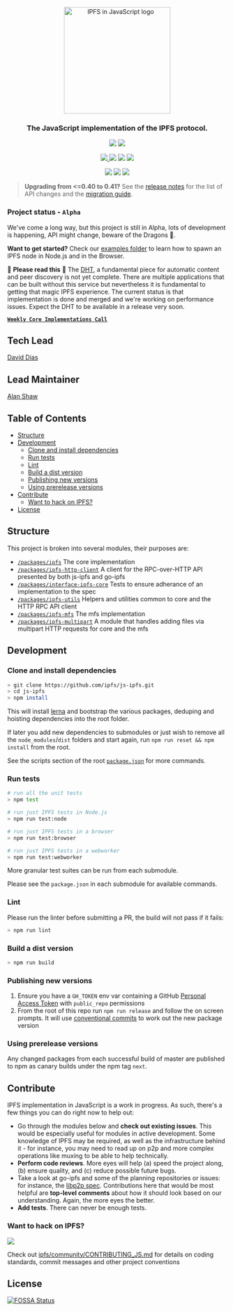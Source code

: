 <p align="center">
  <a href="https://js.ipfs.io" title="JS IPFS">
    <img src="https://ipfs.io/ipfs/Qme6KJdKcp85TYbLxuLV7oQzMiLremD7HMoXLZEmgo6Rnh/js-ipfs-sticker.png" alt="IPFS in JavaScript logo" width="244" />
  </a>
</p>

<h3 align="center">The JavaScript implementation of the IPFS protocol.</h3>

<p align="center">
  <a href="http://protocol.ai"><img src="https://img.shields.io/badge/made%20by-Protocol%20Labs-blue.svg?style=flat" /></a>
  <a href="http://ipfs.io/"><img src="https://img.shields.io/badge/project-IPFS-blue.svg?style=flat" /></a>
</p>

<p align="center">
  <a href="https://riot.im/app/#/room/#ipfs-dev:matrix.org"><img src="https://img.shields.io/badge/matrix-%23ipfs%3Amatrix.org-blue.svg?style=flat" /> </a>
  <a href="http://webchat.freenode.net/?channels=%23ipfs"><img src="https://img.shields.io/badge/freenode-%23ipfs-blue.svg?style=flat" /></a>
  <a href="https://discord.gg/24fmuwR"><img src="https://img.shields.io/discord/475789330380488707?color=blueviolet&label=discord&style=flat" /></a>
  <a href="https://github.com/ipfs/team-mgmt/blob/master/MGMT_JS_CORE_DEV.md"><img src="https://img.shields.io/badge/team-mgmt-blue.svg?style=flat" /></a>
</p>

<p align="center">
  <a href="https://github.com/ipfs/interface-ipfs-core"><img src="https://img.shields.io/badge/interface--ipfs--core-API%20Docs-blue.svg"></a>
  <a href="https://travis-ci.com/ipfs/js-ipfs?branch=master"><img src="https://badgen.net/travis/ipfs/js-ipfs?branch=master" /></a>
  <a href="https://codecov.io/gh/ipfs/js-ipfs"><img src="https://badgen.net/codecov/c/github/ipfs/js-ipfs" /></a>
  <br>
</p>

> **Upgrading from <=0.40 to 0.41?** See the [release notes](https://github.com/ipfs/js-ipfs/issues/2656) for the list of API changes and the [migration guide](https://gist.github.com/alanshaw/04b2ddc35a6fff25c040c011ac6acf26).

### Project status - `Alpha` <!-- omit in toc -->

We've come a long way, but this project is still in Alpha, lots of development is happening, API might change, beware of the Dragons 🐉.

**Want to get started?** Check our [examples folder](/examples) to learn how to spawn an IPFS node in Node.js and in the Browser.

🚨 **Please read this** 🚨 The [DHT](https://en.wikipedia.org/wiki/Distributed_hash_table), a fundamental piece for automatic content and peer discovery is not yet complete. There are multiple applications that can be built without this service but nevertheless it is fundamental to getting that magic IPFS experience. The current status is that implementation is done and merged and we're working on performance issues. Expect the DHT to be available in a release very soon.

[**`Weekly Core Implementations Call`**](https://github.com/ipfs/team-mgmt/issues/992)

## Tech Lead <!-- omit in toc -->

[David Dias](https://github.com/daviddias)

## Lead Maintainer <!-- omit in toc -->

[Alan Shaw](https://github.com/alanshaw)

## Table of Contents <!-- omit in toc -->

- [Structure](#structure)
- [Development](#development)
  - [Clone and install dependencies](#clone-and-install-dependencies)
  - [Run tests](#run-tests)
  - [Lint](#lint)
  - [Build a dist version](#build-a-dist-version)
  - [Publishing new versions](#publishing-new-versions)
  - [Using prerelease versions](#using-prerelease-versions)
- [Contribute](#contribute)
  - [Want to hack on IPFS?](#want-to-hack-on-ipfs)
- [License](#license)

## Structure

This project is broken into several modules, their purposes are:

* [`/packages/ipfs`](./packages/ipfs) The core implementation
* [`/packages/ipfs-http-client`](./packages/ipfs-http-client) A client for the RPC-over-HTTP API presented by both js-ipfs and go-ipfs
* [`/packages/interface-ipfs-core`](./packages/interface-ipfs-core) Tests to ensure adherance of an implementation to the spec
* [`/packages/ipfs-utils`](./packages/ipfs-utils) Helpers and utilities common to core and the HTTP RPC API client
* [`/packages/ipfs-mfs`](./packages/ipfs-mfs) The mfs implementation
* [`/packages/ipfs-multipart`](./packages/ipfs-multipart) A module that handles adding files via multipart HTTP requests for core and the mfs

## Development

### Clone and install dependencies

```sh
> git clone https://github.com/ipfs/js-ipfs.git
> cd js-ipfs
> npm install
```

This will install [lerna](https://www.npmjs.com/package/lerna) and bootstrap the various packages, deduping and hoisting dependencies into the root folder.

If later you add new dependencies to submodules or just wish to remove all the `node_modules`/`dist` folders and start again, run `npm run reset && npm install` from the root.

See the scripts section of the root [`package.json`](./package.json) for more commands.

### Run tests

```sh
# run all the unit tests
> npm test

# run just IPFS tests in Node.js
> npm run test:node

# run just IPFS tests in a browser
> npm run test:browser

# run just IPFS tests in a webworker
> npm run test:webworker
```

More granular test suites can be run from each submodule.

Please see the `package.json` in each submodule for available commands.

### Lint

Please run the linter before submitting a PR, the build will not pass if it fails:

```sh
> npm run lint
```

### Build a dist version

```sh
> npm run build
```

### Publishing new versions

1. Ensure you have a `GH_TOKEN` env var containing a GitHub [Personal Access Token](https://github.com/settings/tokens) with `public_repo` permissions
2. From the root of this repo run `npm run release` and follow the on screen prompts.  It will use [conventional commits](https://www.conventionalcommits.org) to work out the new package version

### Using prerelease versions

Any changed packages from each successful build of master are published to npm as canary builds under the npm tag `next`.

## Contribute

IPFS implementation in JavaScript is a work in progress. As such, there's a few things you can do right now to help out:

- Go through the modules below and **check out existing issues**. This would be especially useful for modules in active development. Some knowledge of IPFS may be required, as well as the infrastructure behind it - for instance, you may need to read up on p2p and more complex operations like muxing to be able to help technically.
- **Perform code reviews**. More eyes will help (a) speed the project along, (b) ensure quality, and (c) reduce possible future bugs.
- Take a look at go-ipfs and some of the planning repositories or issues: for instance, the [libp2p spec](https://github.com/ipfs/specs/pull/19). Contributions here that would be most helpful are **top-level comments** about how it should look based on our understanding. Again, the more eyes the better.
- **Add tests**. There can never be enough tests.

### Want to hack on IPFS?

[![](https://cdn.rawgit.com/jbenet/contribute-ipfs-gif/master/img/contribute.gif)](https://github.com/ipfs/community/blob/master/CONTRIBUTING.md)

Check out [ipfs/community/CONTRIBUTING_JS.md](https://github.com/ipfs/community/blob/master/CONTRIBUTING_JS.md) for details on coding standards, commit messages and other project conventions

## License

[![FOSSA Status](https://app.fossa.io/api/projects/git%2Bgithub.com%2Fipfs%2Fjs-ipfs.svg?type=large)](https://app.fossa.io/projects/git%2Bgithub.com%2Fipfs%2Fjs-ipfs?ref=badge_large)
